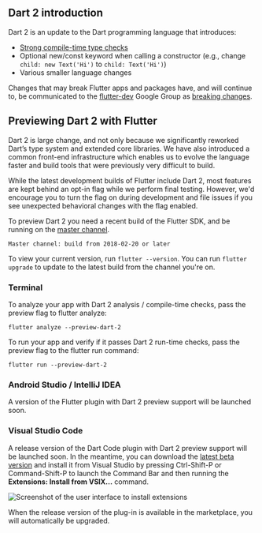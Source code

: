 ## Dart 2 introduction

Dart 2 is an update to the Dart programming language that introduces:
  * [Strong compile-time type checks](https://www.dartlang.org/dart-2#strong-mode-and-static-typing)
  * Optional new/const keyword when calling a constructor (e.g., change `child: new Text('Hi')` to `child: Text('Hi')`)
  * Various smaller language changes

Changes that may break Flutter apps and packages have, and will continue to, be communicated to the
[flutter-dev](https://groups.google.com/forum/#!forum/flutter-dev) Google Group as
[breaking changes](https://groups.google.com/forum/#!searchin/flutterdev/subject$3A%22breaking$20change%22%7Csort:date).

## Previewing Dart 2 with Flutter

Dart 2 is large change, and not only because we significantly reworked Dart’s type system and extended core libraries. We have also introduced a common front-end infrastructure which enables us to evolve the language faster and build tools that were previously very difficult to build. 

While the latest development builds of Flutter include Dart 2, most features are kept behind an opt-in flag while we perform final testing. However, we'd encourage you to turn the flag on during development and file issues if you see unexpected behavioral changes with the flag enabled.

To preview Dart 2 you need a recent build of the Flutter SDK, and be running on the [master channel](https://github.com/flutter/flutter/wiki/Flutter-build-release-channels).

```
Master channel: build from 2018-02-20 or later
```

To view your current version, run `flutter --version`. You can run `flutter upgrade` to update to the latest build from the channel you're on. 

### Terminal

To analyze your app with Dart 2 analysis / compile-time checks,
pass the preview flag to flutter analyze:

```
flutter analyze --preview-dart-2
```

To run your app and verify if it passes Dart 2 run-time checks,
pass the preview flag to the flutter run command:

```
flutter run --preview-dart-2
```

### Android Studio / IntelliJ IDEA

A version of the Flutter plugin with Dart 2 preview support will be launched soon.

### Visual Studio Code

A release version of the Dart Code plugin with Dart 2 preview support will be launched soon. In the meantime, you can download the [latest beta version](https://github.com/Dart-Code/Dart-Code/releases/download/v2.9.0-beta.4/dart-code-2.9.0-beta.4.vsix) and install it from Visual Studio by pressing Ctrl-Shift-P or Command-Shift-P to launch the Command Bar and then running the **Extensions: Install from VSIX...** command. 

![Screenshot of the user interface to install extensions](https://i.imgur.com/SxqiFBQ.png)

When the release version of the plug-in is available in the marketplace, you will automatically be upgraded.